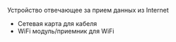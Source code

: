 Устройство отвечающее за прием данных из Internet
- Сетевая карта для кабеля
- WiFi модуль/приемник для WiFi